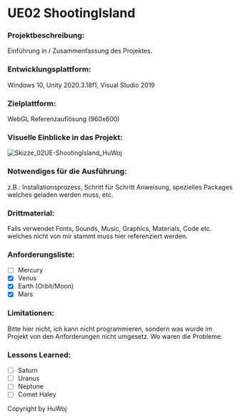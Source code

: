 # UE02 ShootingIsland

### Projektbeschreibung: 
Einführung in / Zusammenfassung des Projektes. 

### Entwicklungsplattform: 
Windows 10, Unity 2020.3.18f1, Visual Studio 2019

### Zielplattform: 
WebGL Referenzauflösung (960x600) 

### Visuelle Einblicke in das Projekt: 
![Skizze_02UE-ShootingIsland_HuWoj](https://user-images.githubusercontent.com/90834280/136345648-8c7d025e-2058-476b-91ad-c8d290c5d685.jpg)

### Notwendiges für die Ausführung: 
z.B.: Installationsprozess, Schritt für Schritt Anweisung, spezielles Packages welches geladen werden muss, etc.  

### Drittmaterial: 
Falls verwendet Fonts, Sounds, Music, Graphics, Materials, Code etc. welches nicht von mir stammt muss hier referenziert werden. 

### Anforderungsliste:  
- [ ] Mercury
- [x] Venus
- [x] Earth (Orbit/Moon)
- [x] Mars

### Limitationen:
Bitte hier nicht, ich kann nicht programmieren, sondern was wurde im Projekt von den Anforderungen nicht umgesetz. Wo waren die Probleme. 

### Lessons Learned:
- [ ] Saturn
- [ ] Uranus
- [ ] Neptune
- [ ] Comet Haley

Copyright by HuWoj
